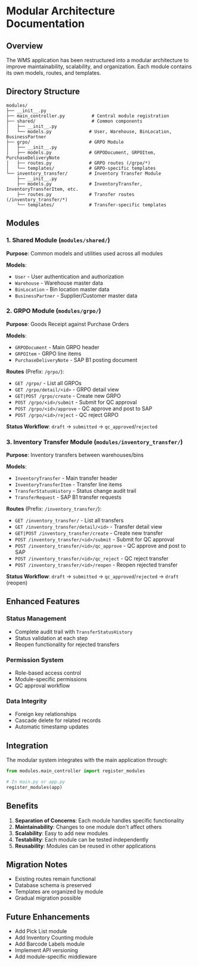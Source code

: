 # Modular Architecture Documentation

## Overview

The WMS application has been restructured into a modular architecture to improve maintainability, scalability, and organization. Each module contains its own models, routes, and templates.

## Directory Structure

```
modules/
├── __init__.py
├── main_controller.py          # Central module registration
├── shared/                     # Common components
│   ├── __init__.py
│   └── models.py              # User, Warehouse, BinLocation, BusinessPartner
├── grpo/                      # GRPO Module
│   ├── __init__.py
│   ├── models.py              # GRPODocument, GRPOItem, PurchaseDeliveryNote
│   ├── routes.py              # GRPO routes (/grpo/*)
│   └── templates/             # GRPO-specific templates
└── inventory_transfer/        # Inventory Transfer Module
    ├── __init__.py
    ├── models.py              # InventoryTransfer, InventoryTransferItem, etc.
    ├── routes.py              # Transfer routes (/inventory_transfer/*)
    └── templates/             # Transfer-specific templates
```

## Modules

### 1. Shared Module (`modules/shared/`)
**Purpose**: Common models and utilities used across all modules

**Models**:
- `User` - User authentication and authorization
- `Warehouse` - Warehouse master data
- `BinLocation` - Bin location master data
- `BusinessPartner` - Supplier/Customer master data

### 2. GRPO Module (`modules/grpo/`)
**Purpose**: Goods Receipt against Purchase Orders

**Models**:
- `GRPODocument` - Main GRPO header
- `GRPOItem` - GRPO line items
- `PurchaseDeliveryNote` - SAP B1 posting document

**Routes** (Prefix: `/grpo/`):
- `GET /grpo/` - List all GRPOs
- `GET /grpo/detail/<id>` - GRPO detail view
- `GET|POST /grpo/create` - Create new GRPO
- `POST /grpo/<id>/submit` - Submit for QC approval
- `POST /grpo/<id>/approve` - QC approve and post to SAP
- `POST /grpo/<id>/reject` - QC reject GRPO

**Status Workflow**:
`draft` → `submitted` → `qc_approved`/`rejected`

### 3. Inventory Transfer Module (`modules/inventory_transfer/`)
**Purpose**: Inventory transfers between warehouses/bins

**Models**:
- `InventoryTransfer` - Main transfer header
- `InventoryTransferItem` - Transfer line items
- `TransferStatusHistory` - Status change audit trail
- `TransferRequest` - SAP B1 transfer requests

**Routes** (Prefix: `/inventory_transfer/`):
- `GET /inventory_transfer/` - List all transfers
- `GET /inventory_transfer/detail/<id>` - Transfer detail view
- `GET|POST /inventory_transfer/create` - Create new transfer
- `POST /inventory_transfer/<id>/submit` - Submit for QC approval
- `POST /inventory_transfer/<id>/qc_approve` - QC approve and post to SAP
- `POST /inventory_transfer/<id>/qc_reject` - QC reject transfer
- `POST /inventory_transfer/<id>/reopen` - Reopen rejected transfer

**Status Workflow**:
`draft` → `submitted` → `qc_approved`/`rejected` → `draft` (reopen)

## Enhanced Features

### Status Management
- Complete audit trail with `TransferStatusHistory`
- Status validation at each step
- Reopen functionality for rejected transfers

### Permission System
- Role-based access control
- Module-specific permissions
- QC approval workflow

### Data Integrity
- Foreign key relationships
- Cascade delete for related records
- Automatic timestamp updates

## Integration

The modular system integrates with the main application through:

```python
from modules.main_controller import register_modules

# In main.py or app.py
register_modules(app)
```

## Benefits

1. **Separation of Concerns**: Each module handles specific functionality
2. **Maintainability**: Changes to one module don't affect others
3. **Scalability**: Easy to add new modules
4. **Testability**: Each module can be tested independently
5. **Reusability**: Modules can be reused in other applications

## Migration Notes

- Existing routes remain functional
- Database schema is preserved
- Templates are organized by module
- Gradual migration possible

## Future Enhancements

- Add Pick List module
- Add Inventory Counting module
- Add Barcode Labels module
- Implement API versioning
- Add module-specific middleware